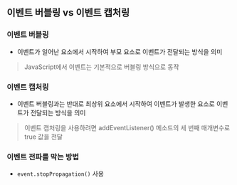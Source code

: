 ## 이벤트 버블링 vs 이벤트 캡처링

### 이벤트 버블링

- 이벤트가 일어난 요소에서 시작하여 부모 요소로 이벤트가 전달되는 방식을 의미

> JavaScript에서 이벤트는 기본적으로 버블링 방식으로 동작

### 이벤트 캡처링

- 이벤트 버블링과는 반대로 최상위 요소에서 시작하여 이벤트가 발생한 요소로 이벤트가 전달되는 방식을 의미

> 이벤트 캡처링을 사용하려면 addEventListener() 메소드의 세 번째 매개변수로 true 값을 전달

### 이벤트 전파를 막는 방법

- ```event.stopPropagation()``` 사용